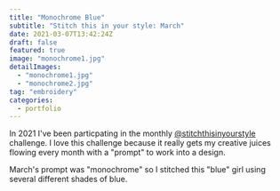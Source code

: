 ```yaml
---
title: "Monochrome Blue"
subtitle: "Stitch this in your style: March"
date: 2021-03-07T13:42:24Z
draft: false
featured: true
image: "monochrome1.jpg"
detailImages:
  - "monochrome1.jpg"
  - "monochrome2.jpg"
tag: "embroidery"
categories:
  - portfolio
---
```


In 2021 I've been particpating in the monthly [@stitchthisinyourstyle](https://www.instagram.com/stitchthisinyourstyle/) challenge. I love this challenge because it really gets my creative juices flowing every month with a "prompt" to work into a design. 

March's prompt was "monochrome" so I stitched this "blue" girl using several different shades of blue. 